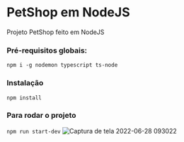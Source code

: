 # PetShop em NodeJS
Projeto PetShop feito em NodeJS

### Pré-requisitos globais:
`npm i -g nodemon typescript ts-node`

### Instalação
`npm install`

### Para rodar o projeto
`npm run start-dev`
![Captura de tela 2022-06-28 093022](https://user-images.githubusercontent.com/100283742/176179242-f4a3eeaf-c6c5-442a-ac8e-81635fa6f9c7.png)
